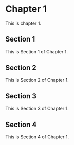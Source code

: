 # Chapter 1
This is chapter 1. 

## Section 1
This is Section 1 of Chapter 1. 

## Section 2
This is Section 2 of Chapter 1. 

## Section 3
This is Section 3 of Chapter 1. 

## Section 4
This is Section 4 of Chapter 1. 
